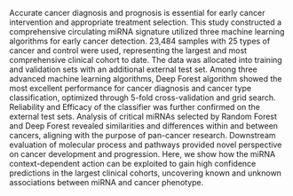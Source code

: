 Accurate cancer diagnosis and prognosis is essential for early cancer intervention and appropriate treatment selection. 
This study constructed a comprehensive circulating miRNA signature utilized three machine learning algorithms for early cancer detection. 
23,484 samples with 25 types of cancer and control were used, representing the largest and most comprehensive clinical cohort to date. 
The data was allocated into training and validation sets with an additional external test set. 
Among three advanced machine learning algorithms, Deep Forest algorithm showed the most excellent performance for cancer diagnosis and cancer type classification, optimized through 5-fold cross-validation and grid search. 
Reliability and Efficacy of the classifier was further confirmed on the external test sets. 
Analysis of critical miRNAs selected by Random Forest and Deep Forest revealed similarities and differences within and between cancers, aligning with the purpose of pan-cancer research. 
Downstream evaluation of molecular process and pathways provided novel perspective on cancer development and progression.
Here, we show how the miRNA context-dependent action can be exploited to gain high confidence predictions in the largest clinical cohorts, uncovering known and unknown associations between miRNA and cancer phenotype.
